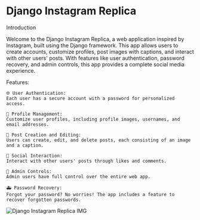 # Django Instagram Replica

Introduction

Welcome to the Django Instagram Replica, a web application inspired by Instagram, built using the Django framework. This app allows users to create accounts, customize profiles, post images with captions, and interact with other users' posts. With features like user authentication, password recovery, and admin controls, this app provides a complete social media experience.


Features:

    🌐 User Authentication:
    Each user has a secure account with a password for personalized access.

    📸 Profile Management:
    Customize user profiles, including profile images, usernames, and email addresses.

    📝 Post Creation and Editing:
    Users can create, edit, and delete posts, each consisting of an image and a caption.

    👥 Social Interaction:
    Interact with other users' posts through likes and comments.

    🔐 Admin Controls:
    Admin users have full control over the entire web app.

    🚑 Password Recovery:
    Forgot your password? No worries! The app includes a feature to recover forgotten passwords.



![Django Instagram Replica IMG](https://github.com/ZakiZughbi/Instagram-Replica/assets/39328307/de133976-c2fc-4ed1-a207-41256441e42a)

    
